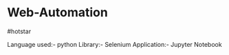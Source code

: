 # Web-Automation
#hotstar

Language used:- python
Library:- Selenium 
Application:- Jupyter Notebook
